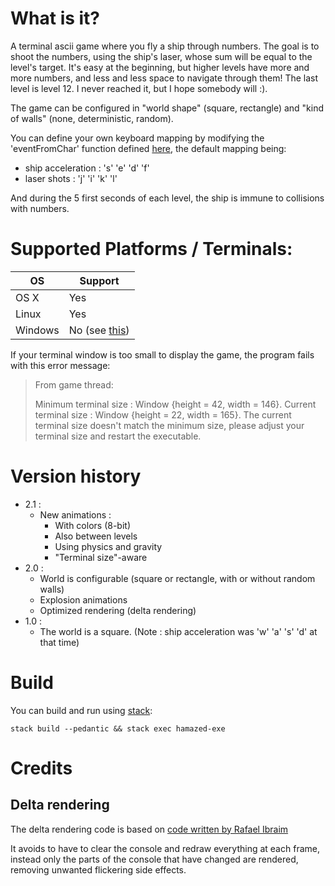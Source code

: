 # What is it?

A terminal ascii game where you fly a ship through numbers. The goal is to shoot
the numbers, using the ship's laser, whose sum will be equal to the
level's target. It's easy at the beginning, but higher levels have more and more numbers,
and less and less space to navigate through them! The last
level is level 12. I never reached it, but I hope somebody will :).

The game can be configured in "world shape" (square, rectangle) and "kind of walls"
(none, deterministic, random).

You can define your own keyboard mapping by modifying the 'eventFromChar' function
defined [here](src/Game/Event.hs), the default mapping being:
- ship acceleration : 's' 'e' 'd' 'f'
- laser shots       : 'j' 'i' 'k' 'l'

And during the 5 first seconds of each level, the ship is immune to collisions with numbers.

# Supported Platforms / Terminals:

|OS       |Support|
|---------|-------|
|OS X     |Yes    |
|Linux    |Yes    |
|Windows  |No (see [this](https://ghc.haskell.org/trac/ghc/ticket/7353)) |

If your terminal window is too small to display the game, the program fails with
this error message:

> From game thread:
>
> Minimum terminal size : Window {height = 42, width = 146}.
> Current terminal size : Window {height = 22, width = 165}.
> The current terminal size doesn't match the minimum size,
> please adjust your terminal size and restart the executable.

# Version history
- 2.1 :
  - New animations :
    - With colors (8-bit)
    - Also between levels
    - Using physics and gravity
    - "Terminal size"-aware
- 2.0 :
  - World is configurable (square or rectangle, with or without random walls)
  - Explosion animations
  - Optimized rendering (delta rendering)
- 1.0 :
  - The world is a square. (Note : ship acceleration was 'w' 'a' 's' 'd' at that time)

# Build

You can build and run using [stack](https://docs.haskellstack.org):

`stack build --pedantic && stack exec hamazed-exe`

# Credits

## Delta rendering

The delta rendering code is based on [code written by Rafael Ibraim](https://gist.github.com/ibraimgm/40e307d70feeb4f117cd)

It avoids to have to clear the console and redraw everything at each frame,
instead only the parts of the console that have changed are rendered,
removing unwanted flickering side effects.
